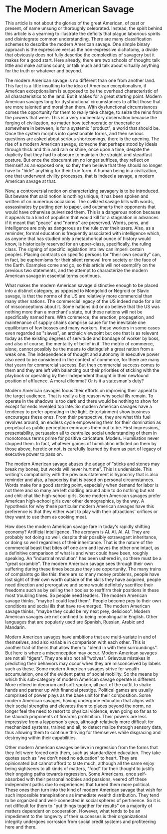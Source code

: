 # The Modern American Savage

This article is not about the glories of the great American, of past or present, 
of name unsung or thoroughly celebrated. Instead, the spirit behind this article 
is a yearning to illustrate the deficits that plague laborious spirits and disintegrate 
common understanding. There are many classification schemes to describe the modern American 
savage. One simple binary approach is the expressive versus the non-expressive dichotomy, 
a divide that obviously does not fully describe the complexities of savagery but it makes 
for a good start. Here already, there are two schools of thought: talk little and make 
actions count, or talk much and talk about virtually anything for the truth or whatever 
and beyond. 

The modern American savage is no different than one from another land. This fact is a 
little insulting to the idea of American exceptionalism, if American exceptionalism is 
supposed to be the overhead characteristic of all characteristics to the land. But it 
makes for a great starting point. Modern American savages long for dysfunctional 
circumstances to afflict those that are more talented and moral than them. With 
dysfunctional circumstances comes the opportunity for them to really take charge, to 
seize the reins from the powers that were. This is a very rudimentary observation because 
the forging of civilization, no matter how technocratic or theocratic or somewhere in 
between, is for a systemic "product", a world that should be. Once the system morphs 
into questionable forms, and then serious questions are asked about serious shortcomings, 
there is the opening. The rise of a modern American savage, someone that perhaps stood by 
ideals through thick and thin and rain or shine, once upon a time, despite the duplicity 
that they had to obscure to maintain the straight and steadfast posture. But once the 
obscurantism no longer suffices, they reflect on themself as an exposed one, so they then 
believe that they should no longer have to "hide" anything for their true form. A human being 
in a civilization, one that underwent civility processes, that is indeed a savage, a modern 
American savage at that. 

Now, a controversial notion on characterizing savagery is to be introduced. But beware that 
said notion is nothing unique; it has been spoken and written of on numerous occasions. The 
civilized savage kills with words, assassinates by putting pen to paper, and outsmarts their 
opponents that would have otherwise pulverized them. This is a dangerous notion because it 
appeals to a kind of populism that would kill for a stagnation in advances if it meant that 
"peace" and "norms" are preserved. Words, pens, and intelligence are only as dangerous as the 
rule over their users. Also, as a reminder, formal education is frequently associated with 
intelligence which, as anyone that has studied only a metaphorical ounce of history would 
know, is historically reserved for an upper-class, specifically, the ruling class. The signing 
of specific legislation into law can imperil certain peoples. Placing contracts on specific 
persons for "their own security" can, in fact, be euphemisms for their silent removal from 
society or the face of the Earth. Examples come and go, so this article will not exemplify 
on the previous two statements, and the attempt to characterize the modern American savage 
in essential terms continues. 

What makes the modern American savage distinctive enough to be placed into a distinct category, 
as opposed to Mongoloid or Negroid or Slavic savage, is that the norms of the US are relatively 
more commercial than many other nations. The commercial legacy of the US indeed made for a lot 
of misconceptions about it. Some nations did or do believe that the US was nothing more than a 
merchant's state, but these nations will not be specifically named here. With commerce, the 
erection, propagation, and maintenance of supply chains comprise cause for the inevitable one 
equilibrium of few bosses and many workers, these workers in some cases even regarded as "slaves", 
an archaic viewpoint but one that is as relevant today as the existing degrees of servitude and 
bondage of worker by boss, and also of course, the mentality of belief in it. The metric of commerce, 
alone, cannot possibly be the means to distinguish a great nation from a weak one. The independence of 
thought and autonomy in executive power also need to be considered in the context of commerce, for 
there are many that yearn for commercial success. But then commercial success comes to them and 
they are left with balancing out their priorities of sticking with the playbook or operating by 
their independent thought in their newfound position of affluence. A moral dilemma? Or is it a 
statesman's duty? 

Modern American savages focus their efforts on improving their appeal to the target audience. 
That is really a big reason why social ills remain. To operate in the shadows is too dark and 
there would be nothing to show for except for ends revealed too late. So modern American savages 
have a tendency to prefer operating in the light. Entertainment show business encourages these 
ones. From their perspective, they are what this fuel revolves around, an endless cycle empowering 
them for their domination as perpetual as public perception embraces them out to be. First 
impressions, presentability, persuasion all to centralize social understanding of them in 
monotonous terms prime for positive caricature. Models. Humiliation never stopped them. In fact, 
whatever games of humiliation inflicted on them by those above, heretic or not, is carefully 
learned by them as part of legacy of executive power to pass on. 

The modern American savage abuses the adage of "sticks and stones may break my bones, but words 
will never hurt me". This is undeniable. This writing's compatibility with the previous statement 
is hypocrisy that is also reminder and also, a hypocrisy that is based on personal circumstances. 
Words make for a good starting point, especially when demand for labor is not there and so many are 
left diddling around able to do nothing but eat and chit-chat like high-school girls. Some modern 
American savages prefer American high-school girls over other demographics, by the way. A hypothesis 
for why these particular modern American savages have this preference is that they either want to 
play with their attractions' orifices or they want to use them as cooking meat. 

How does the modern American savage fare in today's rapidly shifting economy? Artificial intelligence. 
The acronym is AI. AI. AI. AI. They are probably not doing so well, despite their possibly extravagant 
inheritance, or doing so well regardless of their inheritance. That is the nature of the commercial 
beast that bites off one arm and leaves the other one intact, as a definitive comparison of what is 
and what could have been, roughly speaking. An "industrial revolution" has been ushered in, so there 
must be a "great scramble". The modern American savage sees through their own suffering during these times 
because they see opportunity. The many trains of complaints go like this: there are so many money problems, 
people have lost sight of their own worth outside of the skills they have acquired, people need direction 
and prerogative and some would definitely sacrifice their freedoms such as by selling their bodies to 
reaffirm their positions in these most troubling times. So people need leaders. The modern American 
savage thinks, "maybe I could lead them". People become prey to their own conditions and social ills 
that have re-emerged. The modern American savage thinks, "maybe they could be my next prey, delicioso". 
Modern American savages are not confined to being monolingual in English. Other languages that are 
popularly used are Spanish, Russian, Arabic and Mandarin. 

Modern American savages have ambitions that are multi-variate in and of themselves, and also variable 
in comparison with each other. This is another trait of theirs that allow them to "blend in with their 
surroundings". But here is where a misconception may occur. Modern American savages are not all "tigers". 
They are also not all "wolves". Grievous mistakes in predicting their behaviors may occur when they are 
misconceived by labels such as these. Some modern American savages strive for wealth accumulation, one 
of the evident paths of social mobility. So the means by which this sub-category of modern American 
savage operate is different. More refined in decorum and soft-spoken, all part of the outfit to shake 
hands and partner up with financial prestige. Political games are usually comprised of power plays as 
the base unit for their composition. Some modern American savages, having undergone education that aligns 
with their social strengths and elevates them to places beyond the norm, no longer feel the need to 
resort to physical violence, even going so far as to be staunch proponents of firearms prohibition. 
Their powers are less impressive from a layperson's eyes, although relatively more difficult for mechanized 
systems, trained and all, to detect malice through sensory data, thus allowing them to continue thriving 
for themselves while disgracing and destroying within their capabilities. 

Other modern American savages believe in regression from the forms that they felt were forced onto them, 
such as standardized education. They take quotes such as "we don't need no education" to heart. They are 
opinionated but cannot afford to taste much, although all the same enjoy being sightseers to all kinds of 
matters, "food" for their thought to justify their ongoing paths towards regression. Some Americans, once 
self-absorbed with their personal hobbies and passions, veered off these independent paths due to experiences 
that turned them more political. These ones then turn into the kind of modern American savage that wish for 
such impossible transpirations as immediate wealth distribution. They tend to be organized and well-connected 
in social spheres of pertinence. So it is not difficult for them to "put things together for results" on 
a majority of matters dependent on cooperation. However, what tends to be an impediment to the longevity 
of their successes is their organizational integrity undergoes corrosion from social credit systems and 
profiteering here and there. 
